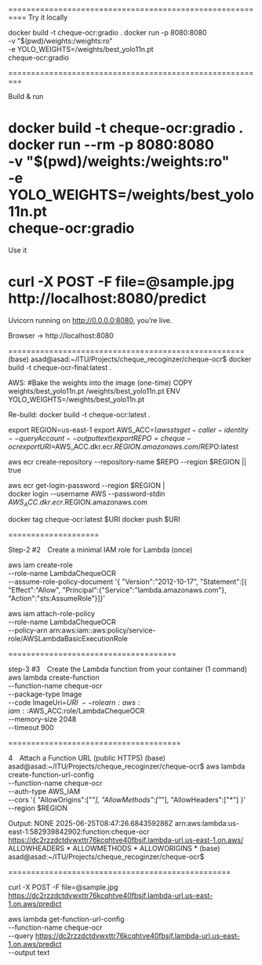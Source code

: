 


==========================================================
Try it locally

docker build -t cheque-ocr:gradio .
docker run -p 8080:8080 \
           -v "$(pwd)/weights:/weights:ro" \
           -e YOLO_WEIGHTS=/weights/best_yolo11n.pt \
           cheque-ocr:gradio

=========================================================

Build & run

docker build -t cheque-ocr:gradio .
docker run --rm -p 8080:8080 \
           -v "$(pwd)/weights:/weights:ro" \
           -e YOLO_WEIGHTS=/weights/best_yolo11n.pt \
           cheque-ocr:gradio
=========================================================

Use it

curl -X POST -F file=@sample.jpg http://localhost:8080/predict
==========================================================
Uvicorn running on http://0.0.0.0:8080, you’re live.

Browser → http://localhost:8080

====================================================
(base) asad@asad:~/ITU/Projects/cheque_recoginzer/cheque-ocr$ docker build -t cheque-ocr-final:latest .

AWS:
#Bake the weights into the image (one-time)
COPY weights/best_yolo11n.pt /weights/best_yolo11n.pt
ENV YOLO_WEIGHTS=/weights/best_yolo11n.pt

Re-build:
docker build -t cheque-ocr:latest .


export REGION=us-east-1
export AWS_ACC=$(aws sts get-caller-identity --query Account --output text)
export REPO=cheque-ocr
export URI=$AWS_ACC.dkr.ecr.$REGION.amazonaws.com/$REPO:latest

aws ecr create-repository --repository-name $REPO --region $REGION || true

aws ecr get-login-password --region $REGION | \
  docker login --username AWS --password-stdin $AWS_ACC.dkr.ecr.$REGION.amazonaws.com

docker tag cheque-ocr:latest $URI
docker push $URI 


====================

Step-2
#2 Create a minimal IAM role for Lambda (once)

aws iam create-role \
  --role-name LambdaChequeOCR \
  --assume-role-policy-document '{
      "Version":"2012-10-17",
      "Statement":[{
        "Effect":"Allow",
        "Principal":{"Service":"lambda.amazonaws.com"},
        "Action":"sts:AssumeRole"}]}'

aws iam attach-role-policy \
  --role-name LambdaChequeOCR \
  --policy-arn arn:aws:iam::aws:policy/service-role/AWSLambdaBasicExecutionRole

=====================================

step-3
#3 Create the Lambda function from your container (1 command)
aws lambda create-function \
  --function-name cheque-ocr \
  --package-type Image \
  --code ImageUri=$URI \
  --role arn:aws:iam::$AWS_ACC:role/LambdaChequeOCR \
  --memory-size 2048 \
  --timeout 900


======================================

4 Attach a Function URL (public HTTPS)
(base) asad@asad:~/ITU/Projects/cheque_recoginzer/cheque-ocr$ aws lambda create-function-url-config \
  --function-name cheque-ocr \
  --auth-type AWS_IAM \
  --cors '{
      "AllowOrigins":["*"],
      "AllowMethods":["*"],
      "AllowHeaders":["*"]
  }' \
  --region $REGION

Output:
NONE    2025-06-25T08:47:26.684359286Z  arn:aws:lambda:us-east-1:582939842902:function:cheque-ocr       https://dc2rzzdctdvwxttr76kcqhtve40fbsjf.lambda-url.us-east-1.on.aws/
ALLOWHEADERS    *
ALLOWMETHODS    *
ALLOWORIGINS    *
(base) asad@asad:~/ITU/Projects/cheque_recoginzer/cheque-ocr$ 

=================================================



curl -X POST -F file=@sample.jpg \
     https://dc2rzzdctdvwxttr76kcqhtve40fbsjf.lambda-url.us-east-1.on.aws/predict


aws lambda get-function-url-config \
  --function-name cheque-ocr \
  --query https://dc2rzzdctdvwxttr76kcqhtve40fbsjf.lambda-url.us-east-1.on.aws/predict \
  --output text

